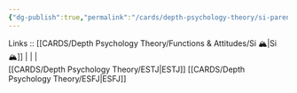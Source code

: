 ```yaml
---
{"dg-publish":true,"permalink":"/cards/depth-psychology-theory/si-parent/","created":"2023-01-05T12:12:58.325+01:00","updated":"2023-02-26T16:42:11.561+01:00"}
---
```


Links :: [[CARDS/Depth Psychology Theory/Functions & Attitudes/Si 🏔️\|Si 🏔️]] |  |  |  
[[CARDS/Depth Psychology Theory/ESTJ\|ESTJ]]
[[CARDS/Depth Psychology Theory/ESFJ\|ESFJ]]